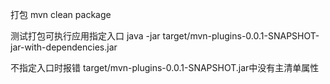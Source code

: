 打包
mvn clean package

测试打包可执行应用指定入口
java -jar target/mvn-plugins-0.0.1-SNAPSHOT-jar-with-dependencies.jar

不指定入口时报错
target/mvn-plugins-0.0.1-SNAPSHOT.jar中没有主清单属性


